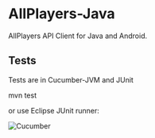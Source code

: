 AllPlayers-Java
===============

AllPlayers API Client for Java and Android.

## Tests
Tests are in Cucumber-JVM and JUnit

   mvn test

or use Eclipse JUnit runner:

![Cucumber](https://img.skitch.com/20120420-maj3fq2bdssb184ds8dj435npi.jpg)
